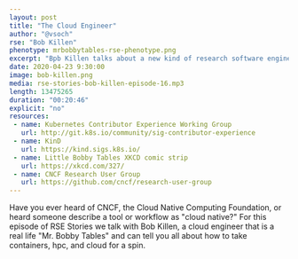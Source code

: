```yaml
---
layout: post
title: "The Cloud Engineer"
author: "@vsoch"
rse: "Bob Killen"
phenotype: mrbobbytables-rse-phenotype.png
excerpt: "Bpb Killen talks about a new kind of research software engineer, one that focuses on message based workflows on container clusters."
date: 2020-04-23 9:30:00
image: bob-killen.png
media: rse-stories-bob-killen-episode-16.mp3
length: 13475265
duration: "00:20:46"
explicit: "no"
resources:
 - name: Kubernetes Contributor Experience Working Group
   url: http://git.k8s.io/community/sig-contributor-experience
 - name: KinD
   url: https://kind.sigs.k8s.io/
 - name: Little Bobby Tables XKCD comic strip
   url: https://xkcd.com/327/
 - name: CNCF Research User Group
   url: https://github.com/cncf/research-user-group
---
```


Have you ever heard of CNCF, the Cloud Native Computing Foundation, or
heard someone describe a tool or workflow as "cloud native?" For this episode
of RSE Stories we talk with Bob Killen, a cloud engineer that is a real life
"Mr. Bobby Tables" and can tell you all about how to take containers, hpc,
and cloud for a spin.
